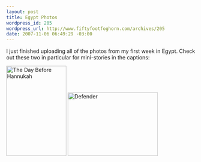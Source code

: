```yaml
--- 
layout: post
title: Egypt Photos
wordpress_id: 205
wordpress_url: http://www.fiftyfootfoghorn.com/archives/205
date: 2007-11-06 06:49:29 -03:00
---
```

I just finished uploading all of the photos from my first week in Egypt. Check out these two in particular for mini-stories in the captions:

<a href="http://flickr.com/photos/fiftyfeet/1878424568"><img src="http://farm3.static.flickr.com/2369/1878424568_2acbfe5142_m.jpg" width="160" height="240" alt="The Day Before Hannukah" border="0" /></a> <a href="http://flickr.com/photos/fiftyfeet/1877566377"><img src="http://farm3.static.flickr.com/2162/1877566377_9723213c5f_m.jpg" width="240" height="169" alt="Defender" border="0" /></a>
